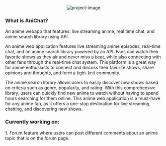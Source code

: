 <p align="center"><img src="https://socialify.git.ci/markubiadas/AniChat/image?font=Inter&forks=1&issues=1&logo=https%3A%2F%2Fcdn-icons-png.flaticon.com%2F512%2F8913%2F8913308.png&name=1&pulls=1&stargazers=1&theme=Light" alt="project-image"></p>
 
 <h3>What is AniChat?</h3>
 <p>An anime webapp that features: live streaming anime, real time chat, and anime search library using API.</p>
 <p>An anime web application features live streaming anime episodes, real-time chat, and an anime search library powered by an API. Fans can watch their favorite shows as they air and never miss a beat, while also connecting with other fans through the real-time chat system. This platform is a great way for anime enthusiasts to connect and discuss their favorite shows, share opinions and thoughts, and form a tight-knit community.

The anime search library allows users to easily discover new shows based on criteria such as genre, popularity, and rating. With this comprehensive library, users can quickly find new anime to watch without having to spend hours searching for them online. This anime web application is a must-have for any anime fan, as it offers a one-stop destination for live streaming, chatting, and discovering new shows.</p>
 
 
 <h3>Currently working on:</h3>
 1. Forum feature where users can post different comments about an anime topic that is on the forum page.
